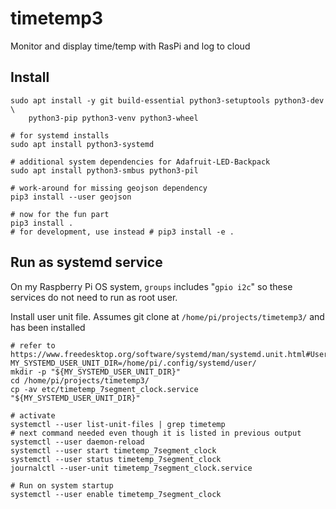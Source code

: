# timetemp3

Monitor and display time/temp with RasPi and log to cloud


## Install

```shell
sudo apt install -y git build-essential python3-setuptools python3-dev \
    python3-pip python3-venv python3-wheel 

# for systemd installs
sudo apt install python3-systemd

# additional system dependencies for Adafruit-LED-Backpack
sudo apt install python3-smbus python3-pil

# work-around for missing geojson dependency
pip3 install --user geojson

# now for the fun part
pip3 install .
# for development, use instead # pip3 install -e .

```


## Run as systemd service

On my Raspberry Pi OS system, `groups` includes "`gpio i2c`" so these services do not need to run as root user. 

Install user unit file.  Assumes git clone at `/home/pi/projects/timetemp3/` and has been installed

```shell
# refer to https://www.freedesktop.org/software/systemd/man/systemd.unit.html#User%20Unit%20Search%20Path
MY_SYSTEMD_USER_UNIT_DIR=/home/pi/.config/systemd/user/
mkdir -p "${MY_SYSTEMD_USER_UNIT_DIR}"
cd /home/pi/projects/timetemp3/
cp -av etc/timetemp_7segment_clock.service "${MY_SYSTEMD_USER_UNIT_DIR}"

# activate
systemctl --user list-unit-files | grep timetemp
# next command needed even though it is listed in previous output
systemctl --user daemon-reload
systemctl --user start timetemp_7segment_clock
systemctl --user status timetemp_7segment_clock
journalctl --user-unit timetemp_7segment_clock.service

# Run on system startup
systemctl --user enable timetemp_7segment_clock
```
